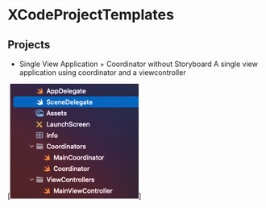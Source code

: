 # XCodeProjectTemplates

## Projects

+ Single View Application + Coordinator without Storyboard
A single view application using coordinator and a viewcontroller

[![SVA+CwSb](https://raw.githubusercontent.com/lucask84ever/XCodeProjectTemplates/main/Images/Single%20View%20%2B%20Coordinator%20without%20Storyboard.png?token=GHSAT0AAAAAABTWI24OIKND5VSDO2CDVCZ2YTEZCKA)]
